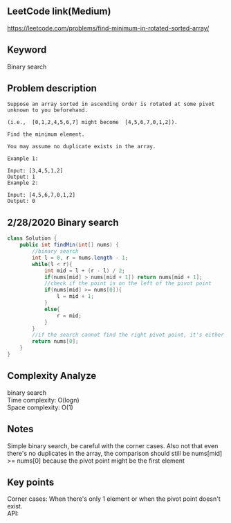 ## LeetCode link(Medium)
https://leetcode.com/problems/find-minimum-in-rotated-sorted-array/

## Keyword
Binary search

## Problem description
```
Suppose an array sorted in ascending order is rotated at some pivot unknown to you beforehand.

(i.e.,  [0,1,2,4,5,6,7] might become  [4,5,6,7,0,1,2]).

Find the minimum element.

You may assume no duplicate exists in the array.

Example 1:

Input: [3,4,5,1,2] 
Output: 1
Example 2:

Input: [4,5,6,7,0,1,2]
Output: 0
```
## 2/28/2020 Binary search

```java
class Solution {
    public int findMin(int[] nums) {
        //binary search
        int l = 0, r = nums.length - 1;
        while(l < r){
            int mid = l + (r - l) / 2;
            if(nums[mid] > nums[mid + 1]) return nums[mid + 1];
            //check if the point is on the left of the pivot point
            if(nums[mid] >= nums[0]){
                l = mid + 1;
            }
            else{
                r = mid;
            }
        }
        //if the search cannot find the right pivot point, it's either there's only 1 element in the array or the array is not rotated
        return nums[0];
    }
}
```

## Complexity Analyze
binary search\
Time complexity: O(logn)\
Space complexity: O(1)

## Notes
Simple binary search, be careful with the corner cases. Also not that even there's no duplicates in the array, the comparison should still be nums[mid] >= nums[0] because the pivot point might be the first element

## Key points
Corner cases: When there's only 1 element or when the pivot point doesn't exist.\
API: